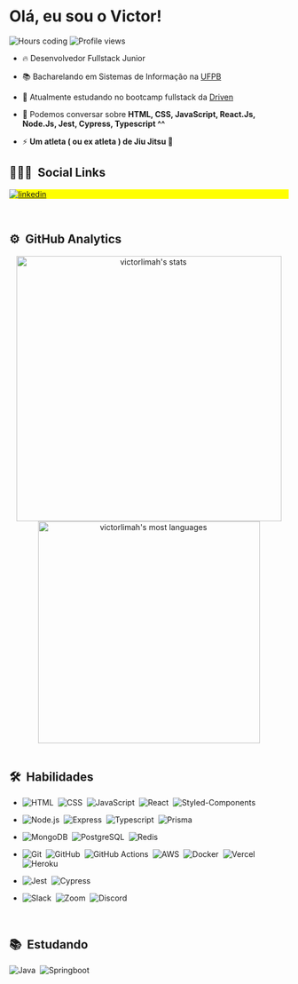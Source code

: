 
<h1 align="left">Olá, eu sou o Victor!</h1>

<div>
  <img src="https://komarev.com/ghpvc/?username=victorlimah&color=yellow" alt="Hours coding" />
  <img src="https://wakatime.com/badge/user/207ceaad-2449-4708-b478-9daf6f5992b9.svg" alt="Profile views" />
</div>

- 🔥 Desenvolvedor Fullstack Junior

- 📚 Bacharelando em Sistemas de Informação na [UFPB](http://www.ccae.ufpb.br/si)

- 🔭 Atualmente estudando no bootcamp fullstack da [Driven](https://driven.com.br/)

<!--
- 👨‍💻 All of my projects are available at [maykbrito.dev](https://maykbrito.dev) // Criar portfólio

- ▶️ Publico vídeos dos meus projetos no meu [linkedin.](https://linkedin.com/in/victorlimah)
-->
- 💬 Podemos conversar sobre **HTML, CSS, JavaScript, React.Js, Node.Js, Jest, Cypress, Typescript ^^**

- ⚡  **Um atleta ( ou ex atleta ) de Jiu Jitsu 🥋**

## 👨🏽‍🦲 &nbsp;Social Links

<p align="left" style="background:yellow">
<a href="https://linkedin.com/in/victorlimah" target="_blank">
  <img align="center" src="https://img.shields.io/badge/LinkedIn-0077B5?style=for-the-badge&logo=linkedin&logoColor=white" alt="linkedin"/>
</a>

<!--
<a href="https://instagram.com/victorgdelima" target="_blank">
 <img align="center" src="https://img.shields.io/badge/Gmail-D14836?style=for-the-badge&logo=gmail&logoColor=white" alt="gmail"/>
</a>
-->
</p>

<br>

## ⚙️ &nbsp;GitHub Analytics

<div align="center">
<img width="478px" src="https://github-readme-stats.vercel.app/api?username=victorlimah&show_icons=true&theme=vision-friendly-dark" alt="victorlimah's stats"/>
<img width="400px" src="https://github-readme-stats.vercel.app/api/top-langs/?username=victorlimah&layout=compact&theme=vision-friendly-dark" alt="victorlimah's most languages"/>
</div>

<br>

## 🛠 &nbsp;Habilidades

- ![HTML](https://img.shields.io/badge/HTML5-E34F26?style=for-the-badge&logo=html5&logoColor=white)&nbsp;
![CSS](https://img.shields.io/badge/CSS3-1572B6?style=for-the-badge&logo=css3&logoColor=white)&nbsp;
![JavaScript](https://img.shields.io/badge/JavaScript-F7DF1E?style=for-the-badge&logo=javascript&logoColor=black)&nbsp;
![React](https://img.shields.io/badge/React-20232A?style=for-the-badge&logo=react&logoColor=61DAFB)&nbsp;
![Styled-Components](https://img.shields.io/badge/styled--components-DB7093?style=for-the-badge&logo=styled-components&logoColor=whit)&nbsp;

- ![Node.js](https://img.shields.io/badge/Node.js-43853D?style=for-the-badge&logo=node.js&logoColor=white)&nbsp;
![Express](https://img.shields.io/badge/Express.js-404D59?style=for-the-badge)&nbsp;
![Typescript](https://img.shields.io/badge/TypeScript-007ACC?style=for-the-badge&logo=typescript&logoColor=white)&nbsp;
![Prisma](https://img.shields.io/badge/Prisma-3982CE?style=for-the-badge&logo=Prisma&logoColor=white)&nbsp;

- ![MongoDB](https://img.shields.io/badge/MongoDB-4EA94B?style=for-the-badge&logo=mongodb&logoColor=white)&nbsp;
![PostgreSQL](https://img.shields.io/badge/PostgreSQL-316192?style=for-the-badge&logo=postgresql&logoColor=white)&nbsp;
![Redis](https://img.shields.io/badge/redis-%23DD0031.svg?&style=for-the-badge&logo=redis&logoColor=white)&nbsp;

- ![Git](https://img.shields.io/badge/GIT-E44C30?style=for-the-badge&logo=git&logoColor=white)&nbsp;
![GitHub](https://img.shields.io/badge/GitHub-100000?style=for-the-badge&logo=github&logoColor=white)&nbsp;
![GitHub Actions](https://img.shields.io/badge/GitHub_Actions-2088FF?style=for-the-badge&logo=github-actions&logoColor=white)&nbsp;
![AWS](https://img.shields.io/badge/Amazon_AWS-232F3E?style=for-the-badge&logo=amazon-aws&logoColor=white)&nbsp;
![Docker](https://img.shields.io/badge/Docker-1572B6?style=for-the-badge&logo=Docker&logoColor=white)&nbsp;
![Vercel](https://img.shields.io/badge/Vercel-000000?style=for-the-badge&logo=vercel&logoColor=white)&nbsp;
![Heroku](https://img.shields.io/badge/Heroku-430098?style=for-the-badge&logo=heroku&logoColor=white)&nbsp;

- ![Jest](https://img.shields.io/badge/Jest-323330?style=for-the-badge&logo=Jest&logoColor=white)&nbsp;
![Cypress](https://img.shields.io/badge/Cypress-000000?style=for-the-badge&logo=cypress&logoColor=white)&nbsp;

- ![Slack](	https://img.shields.io/badge/Slack-4A154B?style=for-the-badge&logo=slack&logoColor=white)&nbsp;
![Zoom](	https://img.shields.io/badge/Zoom-2D8CFF?style=for-the-badge&logo=zoom&logoColor=white)&nbsp;
![Discord](https://img.shields.io/badge/Discord-7289DA?style=for-the-badge&logo=discord&logoColor=whites)&nbsp;

<br>

## 📚 &nbsp;Estudando

![Java](https://img.shields.io/badge/Java-ED8B00?style=for-the-badge&logo=java&logoColor=white)&nbsp;
![Springboot](https://img.shields.io/badge/Spring-6DB33F?style=for-the-badge&logo=spring&logoColor=white)&nbsp;

<br>

